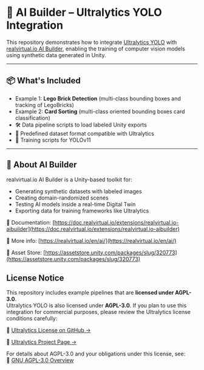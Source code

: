 # 🚀 AI Builder – Ultralytics YOLO Integration

This repository demonstrates how to integrate [Ultralytics YOLO](https://github.com/ultralytics/ultralytics) with [realvirtual.io AI Builder](https://realvirtual.io/en/ai/), enabling the training of computer vision models using synthetic data generated in Unity.

---

## 📦 What's Included

- Example 1: **Lego Brick Detection** (multi-class bounding boxes and tracking of LegoBricks)
- Example 2: **Card Sorting** (multi-class oriented bounding boxes card classification)
- 🛠 Data pipeline scripts to load labeled Unity exports
- 📁 Predefined dataset format compatible with Ultralytics
- 📄 Training scripts for YOLOv11

---

## 🧠 About AI Builder

realvirtual.io AI Builder is a Unity-based toolkit for:

- Generating synthetic datasets with labeled images
- Creating domain-randomized scenes
- Testing AI models inside a real-time Digital Twin
- Exporting data for training frameworks like Ultralytics

🔗 Documentation: [https://doc.realvirtual.io/extensions/realvirtual.io-aibuilder](https://doc.realvirtual.io/extensions/realvirtual.io-aibuilder)

🔗 More info: [https://realvirtual.io/en/ai/](https://realvirtual.io/en/ai/)

🔗 Asset Store: [https://assetstore.unity.com/packages/slug/320773](https://assetstore.unity.com/packages/slug/320773)


## License Notice

This repository includes example pipelines that are **licensed under AGPL-3.0**.  
Ultralytics YOLO is also licensed under **AGPL-3.0**. If you plan to use this integration for commercial purposes, please review the Ultralytics license conditions carefully:

🔗 [Ultralytics License on GitHub →](https://github.com/ultralytics/ultralytics/blob/main/LICENSE)

🔗 [Ultralytics Project Page →](https://github.com/ultralytics/ultralytics)

For details about AGPL-3.0 and your obligations under this license, see:  
🔗 [GNU AGPL-3.0 Overview](https://www.gnu.org/licenses/agpl-3.0.html)
